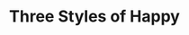 ---
layout: piece
collection_: mixed_media
title: Three Styles of Happy
id: three-styles-of-happy
media: Ink, watercolor, acrylic, thread
dimensions: 4½" x 10½"
description: Contour drawing with monotype, ink and brushwork sewn on pattern paper.
price: $20
date_created: 2015
---